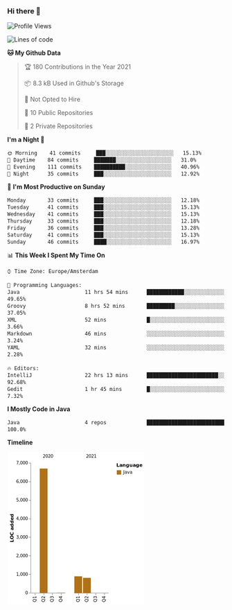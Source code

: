 ### Hi there 👋


<!--START_SECTION:waka-->
![Profile Views](http://img.shields.io/badge/Profile%20Views-0-blue)

![Lines of code](https://img.shields.io/badge/From%20Hello%20World%20I%27ve%20Written-8402%20lines%20of%20code-blue)

**🐱 My Github Data** 

> 🏆 180 Contributions in the Year 2021
 > 
> 📦 8.3 kB Used in Github's Storage 
 > 
> 🚫 Not Opted to Hire
 > 
> 📜 10 Public Repositories 
 > 
> 🔑 2 Private Repositories  
 > 
**I'm a Night 🦉** 

```text
🌞 Morning    41 commits     ███░░░░░░░░░░░░░░░░░░░░░░   15.13% 
🌆 Daytime    84 commits     ███████░░░░░░░░░░░░░░░░░░   31.0% 
🌃 Evening    111 commits    ██████████░░░░░░░░░░░░░░░   40.96% 
🌙 Night      35 commits     ███░░░░░░░░░░░░░░░░░░░░░░   12.92%

```
📅 **I'm Most Productive on Sunday** 

```text
Monday       33 commits     ███░░░░░░░░░░░░░░░░░░░░░░   12.18% 
Tuesday      41 commits     ███░░░░░░░░░░░░░░░░░░░░░░   15.13% 
Wednesday    41 commits     ███░░░░░░░░░░░░░░░░░░░░░░   15.13% 
Thursday     33 commits     ███░░░░░░░░░░░░░░░░░░░░░░   12.18% 
Friday       36 commits     ███░░░░░░░░░░░░░░░░░░░░░░   13.28% 
Saturday     41 commits     ███░░░░░░░░░░░░░░░░░░░░░░   15.13% 
Sunday       46 commits     ████░░░░░░░░░░░░░░░░░░░░░   16.97%

```


📊 **This Week I Spent My Time On** 

```text
⌚︎ Time Zone: Europe/Amsterdam

💬 Programming Languages: 
Java                     11 hrs 54 mins      ████████████░░░░░░░░░░░░░   49.65% 
Groovy                   8 hrs 52 mins       █████████░░░░░░░░░░░░░░░░   37.05% 
XML                      52 mins             █░░░░░░░░░░░░░░░░░░░░░░░░   3.66% 
Markdown                 46 mins             ░░░░░░░░░░░░░░░░░░░░░░░░░   3.24% 
YAML                     32 mins             ░░░░░░░░░░░░░░░░░░░░░░░░░   2.28%

🔥 Editors: 
IntelliJ                 22 hrs 13 mins      ███████████████████████░░   92.68% 
Gedit                    1 hr 45 mins        █░░░░░░░░░░░░░░░░░░░░░░░░   7.32%

```

**I Mostly Code in Java** 

```text
Java                     4 repos             █████████████████████████   100.0%

```


**Timeline**

![Chart not found](https://raw.githubusercontent.com/powercasgamer/powercasgamer/master/charts/bar_graph.png) 


<!--END_SECTION:waka-->
